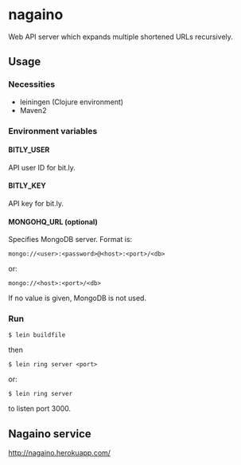 # nagaino

Web API server which expands multiple shortened URLs recursively.

## Usage

### Necessities

- leiningen (Clojure environment)
- Maven2

### Environment variables

#### BITLY_USER

API user ID for bit.ly.

#### BITLY_KEY

API key for bit.ly.

#### MONGOHQ_URL (optional)

Specifies MongoDB server.
Format is:

    mongo://<user>:<password>@<host>:<port>/<db>

or:

    mongo://<host>:<port>/<db>

If no value is given, MongoDB is not used.

### Run

    $ lein buildfile

then

    $ lein ring server <port>

or:

    $ lein ring server

to listen port 3000.

## Nagaino service

http://nagaino.herokuapp.com/
